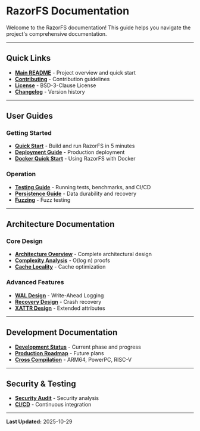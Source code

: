 # RazorFS Documentation

Welcome to the RazorFS documentation! This guide helps you navigate the project's comprehensive documentation.

---

## Quick Links

- **[Main README](../README.md)** - Project overview and quick start
- **[Contributing](../CONTRIBUTING.md)** - Contribution guidelines
- **[License](../LICENSE)** - BSD-3-Clause License
- **[Changelog](../CHANGELOG.md)** - Version history

---

## User Guides

### Getting Started
- **[Quick Start](../README.md#quick-start)** - Build and run RazorFS in 5 minutes
- **[Deployment Guide](operations/DEPLOYMENT_GUIDE.md)** - Production deployment
- **[Docker Quick Start](operations/QUICKSTART_DOCKER.md)** - Using RazorFS with Docker

### Operation
- **[Testing Guide](TESTING.md)** - Running tests, benchmarks, and CI/CD
- **[Persistence Guide](PERSISTENCE.md)** - Data durability and recovery
- **[Fuzzing](operations/FUZZING.md)** - Fuzz testing

---

## Architecture Documentation

### Core Design
- **[Architecture Overview](ARCHITECTURE.md)** - Complete architectural design
- **[Complexity Analysis](architecture/COMPLEXITY_ANALYSIS.md)** - O(log n) proofs
- **[Cache Locality](architecture/CACHE_LOCALITY.md)** - Cache optimization

### Advanced Features
- **[WAL Design](architecture/WAL_DESIGN.md)** - Write-Ahead Logging
- **[Recovery Design](architecture/RECOVERY_DESIGN.md)** - Crash recovery
- **[XATTR Design](architecture/XATTR_DESIGN.md)** - Extended attributes

---

## Development Documentation

- **[Development Status](development/STATUS.md)** - Current phase and progress
- **[Production Roadmap](development/PRODUCTION_ROADMAP.md)** - Future plans
- **[Cross Compilation](development/CROSS_COMPILE.md)** - ARM64, PowerPC, RISC-V

---

## Security & Testing

- **[Security Audit](security/SECURITY_AUDIT.md)** - Security analysis
- **[CI/CD](ci-cd/GITHUB_ACTIONS.md)** - Continuous integration

---

**Last Updated:** 2025-10-29

